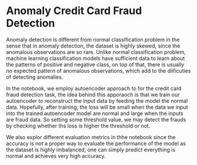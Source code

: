 # Anomaly Credit Card Fraud Detection

Anomaly detection is different from normal classification problem in the sense that in anomaly detection, the dataset is highly skewed, since the anomalous observations are so rare. Unlike normal classification problem, machine learning classification models have sufficient data to  learn about the patterns of positive and negative class, on top of that, there is usually no expected pattern of anomalous observations, which add to the diificuties of detecting anomalies.

In the notebook, we employ autoencoder approach to for the credit card fraud detection task, the idea behind this apporaoch is that we train our autoencoder to reconstruct the input data by feeding the model the normal data. Hopefully, after training, the loss will be small when the data we input into the trained autoencoder model are normal and large when the inputs are fraud data. So setting some threshold value, we may detect the frauds by checking whether ths loss is higher the threshold or not.

We also explor different evaluation metrics in thhe notebook since the accuracy is not a proper way to evaluate the performance of the model as the dataset is highly imbalanced, one can simply predict everything is normal and achieves very high accuracy.